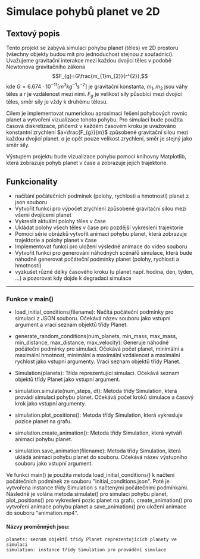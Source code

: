 # Simulace pohybů planet ve 2D

## Textový popis

Tento projekt se zabývá simulací pohybu planet (těles) ve 2D prostoru
(všechny objekty budou mít pro jednoduchost stejnou $z$ souřadnici).
Uvažujeme gravitační interakce mezi každou dvojicí těles v podobě
Newtonova gravitačního zákona $$F_{g}=G\frac{m_{1}m_{2}}{r^{2}},$$ kde
$G=6.674\cdot10^{-11}\left[m^{3}kg^{-1}s^{-2}\right]$ je gravitační
konstanta, $m_{1},m_{2}$ jsou váhy těles a $r$ je vzdálenost mezi nimi.
$F_{g}$ je velikost síly působící mezi dvojicí těles, směr síly je vždy
k druhému tělesu.

Cílem je implementovat numerickou aproximaci řešení pohybových rovnic
planet a vytvoření vizualizace tohoto pohybu. Pro simulaci bude použita
časová diskretizace, přičemž v každém časovém kroku je uvažováno
konstantní zrychlení $a=\frac{F_{g}}{m}$ způsobené gravitační silou
mezi každou dvojicí planet. $a$ je opět pouze velikost zrychlení, směr
je stejný jako směr síly.

Výstupem projektu bude vizualizace pohybu pomocí knihovny Matplotlib,
která zobrazuje pohyb planet v čase a zobrazuje jejich trajektorie.

## Funkcionality
-   načítání počátečních podmínek (polohy,
    rychlosti a hmotnosti) planet z json souboru
-   Vytvořit funkci pro výpočet zrychlení způsobené gravitační silou
    mezi všemi dvojicemi planet
-   Vykreslit aktuální polohy těles v čase
-   Ukládat polohy všech těles v čase pro pozdější vykreslení
    trajektorie
-   Pomocí série obrázků vytvořit animaci pohybu planet, která zobrazuje
    trajektorie a polohy planet v čase
-   Implementovat funkci pro uložení výsledné animace do video souboru
-   Vytvořit funkci pro generování náhodných scénářů simulace, která
    bude náhodně generovat počáteční podmínky planet (polohy, rychlosti
    a hmotnosti)
-   vyzkušet různé délky časového kroku (u planet např. hodina, den, týden, ...) a pozorovat kdy dojde k degradaci simulace 







----------------------------------------
### Funkce v main()

-    load_initial_conditions(filename): Načítá počáteční podmínky pro simulaci z JSON souboru. Očekává název souboru jako vstupní argument a vrací seznam objektů třídy Planet.

-    generate_random_conditions(num_planets, min_mass, max_mass, min_distance, max_distance, max_velocity): Generuje náhodné počáteční podmínky pro simulaci. Očekává počet planet, minimální a maximální hmotnost, minimální a maximální vzdálenost a maximální rychlost jako vstupní argumenty. Vrací seznam objektů třídy Planet.

-    Simulation(planets): Třída reprezentující simulaci. Očekává seznam objektů třídy Planet jako vstupní argument.

-    simulation.simulate(num_steps, dt): Metoda třídy Simulation, která provádí simulaci pohybu planet. Očekává počet kroků simulace a časový krok jako vstupní argumenty.

-    simulation.plot_positions(): Metoda třídy Simulation, která vykresluje pozice planet na grafu.

-    simulation.create_animation(): Metoda třídy Simulation, která vytváří animaci pohybu planet.

-    simulation.save_animation(filename): Metoda třídy Simulation, která ukládá animaci pohybu planet do souboru. Očekává název výstupního souboru jako vstupní argument.


Ve funkci main() je použita metoda load_initial_conditions() k načtení počátečních podmínek ze souboru "initial_conditions.json". Poté je vytvořena instance třídy Simulation s načtenými počátečními podmínkami. Následně je volána metoda simulate() pro simulaci pohybu planet, plot_positions() pro vykreslení pozic planet na grafu, create_animation() pro vytvoření animace pohybu planet a save_animation() pro uložení animace do souboru "animation.mp4".

#### Názvy proměnných jsou:
    planets: seznam objektů třídy Planet reprezentujících planety ve simulaci
    simulation: instance třídy Simulation pro provádění simulace
